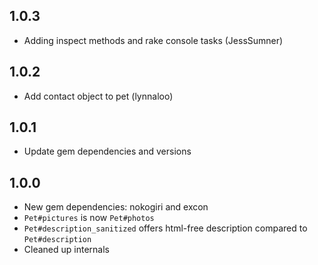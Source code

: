 1.0.3
-----
* Adding inspect methods and rake console tasks (JessSumner)

1.0.2
-----
* Add contact object to pet (lynnaloo)

1.0.1
-----
* Update gem dependencies and versions

1.0.0
-----
* New gem dependencies: nokogiri and excon
* `Pet#pictures` is now `Pet#photos`
* `Pet#description_sanitized` offers html-free description compared to `Pet#description`
* Cleaned up internals
